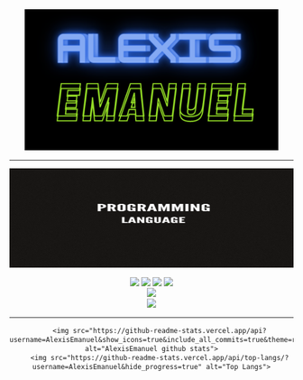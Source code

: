 <div align="center">
    <img src="logo.png" width="450px" height="250px">
    <hr>
    <img src="gif1.gif" width="700px" height="176px" autoplay>
    <p align="center">
    <div align="center">
    <img src="https://img.shields.io/badge/-Python-%230075a8?logo=python&logoColor=white&style=flat-square">
    <img src="https://img.shields.io/badge/-HTML-%23de4b25?logo=html5&logoColor=white&style=flat-square">
    <img src="https://img.shields.io/badge/C-%23e9c241?logo=nim&logoColor=white&style=flat-square">
    <img src="https://img.shields.io/badge/C++-4EAA25?logo=GNU%20C++&logoColor=white&style=flat-square">
    <div align="center">
    <a href="1112563060083789844">
        <img src="https://img.shields.io/discord/1112563060083789844?color=purple&label=Discord&logo=Discord&style=for-the-badge">
    </a>
</div>

<div align="center">
    <a href="https://www.freelancer.com.ar/u/g4m3overk1ll">
        <img src="https://img.shields.io/twitter/url?label=Freelancer&logo=Freelancer&style=social&url=https%3A%2F%2Fwww.freelancer.com.ar%2Fu%2Fg4m3overk1ll">
    </a>
</div>
    <hr>
    
        <img src="https://github-readme-stats.vercel.app/api?username=AlexisEmanuel&show_icons=true&include_all_commits=true&theme=radical" alt="AlexisEmanuel github stats">
        <img src="https://github-readme-stats.vercel.app/api/top-langs/?username=AlexisEmanuel&hide_progress=true" alt="Top Langs">

</div>














